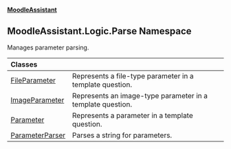 #### [MoodleAssistant](index.md 'index')

## MoodleAssistant.Logic.Parse Namespace

Manages parameter parsing.

| Classes | |
| :--- | :--- |
| [FileParameter](MoodleAssistant.Logic.Parse.FileParameter.md 'MoodleAssistant.Logic.Parse.FileParameter') | Represents a file-type parameter in a template question. |
| [ImageParameter](MoodleAssistant.Logic.Parse.ImageParameter.md 'MoodleAssistant.Logic.Parse.ImageParameter') | Represents an image-type parameter in a template question. |
| [Parameter](MoodleAssistant.Logic.Parse.Parameter.md 'MoodleAssistant.Logic.Parse.Parameter') | Represents a parameter in a template question. |
| [ParameterParser](MoodleAssistant.Logic.Parse.ParameterParser.md 'MoodleAssistant.Logic.Parse.ParameterParser') | Parses a string for parameters. |
